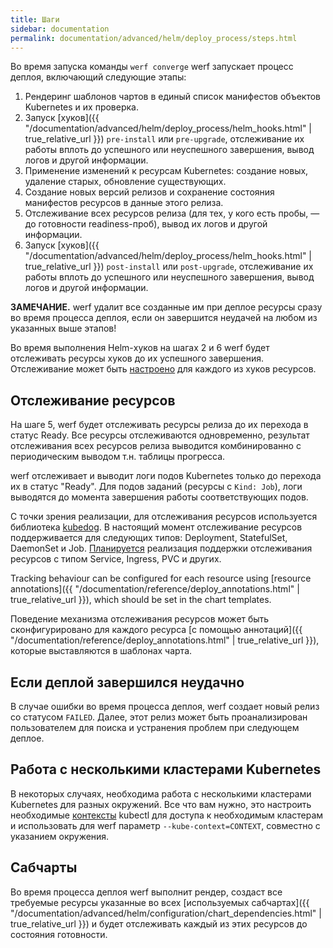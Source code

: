 ```yaml
---
title: Шаги
sidebar: documentation
permalink: documentation/advanced/helm/deploy_process/steps.html
---
```


Во время запуска команды `werf converge` werf запускает процесс деплоя, включающий следующие этапы:

 1. Рендеринг шаблонов чартов в единый список манифестов объектов Kubernetes и их проверка.
 2. Запуск [хуков]({{ "/documentation/advanced/helm/deploy_process/helm_hooks.html" | true_relative_url }}) `pre-install` или `pre-upgrade`, отслеживание их работы вплоть до успешного или неуспешного завершения, вывод логов и другой информации.
 3. Применение изменений к ресурсам Kubernetes: создание новых, удаление старых, обновление существующих.
 4. Создание новых версий релизов и сохранение состояния манифестов ресурсов в данные этого релиза.
 5. Отслеживание всех ресурсов релиза (для тех, у кого есть пробы, — до готовности readiness-проб), вывод их логов и другой информации.
 6. Запуск [хуков]({{ "/documentation/advanced/helm/deploy_process/helm_hooks.html" | true_relative_url }}) `post-install` или `post-upgrade`, отслеживание их работы вплоть до успешного или неуспешного завершения, вывод логов и другой информации.

**ЗАМЕЧАНИЕ.** werf удалит все созданные им при деплое ресурсы сразу во время процесса деплоя, если он завершится неудачей на любом из указанных выше этапов!

Во время выполнения Helm-хуков на шагах 2 и 6 werf будет отслеживать ресурсы хуков до их успешного завершения. Отслеживание может быть [настроено](#отслеживание-ресурсов) для каждого из хуков ресурсов.

## Отслеживание ресурсов

На шаге 5, werf будет отслеживать ресурсы релиза до их перехода в статус Ready. Все ресурсы отслеживаются одновременно, результат отслеживания всех ресурсов релиза выводится комбинированно с периодическим выводом т.н. таблицы прогресса.

werf отслеживает и выводит логи подов Kubernetes только до перехода их в статус "Ready". Для подов заданий (ресурсы с `Kind: Job`), логи выводятся до момента завершения работы соответствующих подов.

С точки зрения реализации, для отслеживания ресурсов используется библиотека [kubedog](https://github.com/werf/kubedog).
В настоящий момент отслеживание ресурсов поддерживается для следующих типов: Deployment, StatefulSet, DaemonSet и Job.
[Планируется](https://github.com/werf/werf/issues/1637) реализация поддержки отслеживания ресурсов с типом Service, Ingress, PVC и других.

Tracking behaviour can be configured for each resource using [resource annotations]({{ "/documentation/reference/deploy_annotations.html" | true_relative_url }}), which should be set in the chart templates.

Поведение механизма отслеживания ресурсов может быть сконфигурировано для каждого ресурса [с помощью аннотаций]({{ "/documentation/reference/deploy_annotations.html" | true_relative_url }}), которые выставляются в шаблонах чарта.

## Если деплой завершился неудачно

В случае ошибки во время процесса деплоя, werf создает новый релиз со статусом `FAILED`. Далее, этот релиз может быть проанализирован пользователем для поиска и устранения проблем при следующем деплое.

## Работа с несколькими кластерами Kubernetes

В некоторых случаях, необходима работа с несколькими кластерами Kubernetes для разных окружений. Все что вам нужно, это настроить необходимые [контексты](https://kubernetes.io/docs/tasks/access-application-cluster/configure-access-multiple-clusters) kubectl для доступа к необходимым кластерам и использовать для werf параметр `--kube-context=CONTEXT`, совместно с указанием окружения.

## Сабчарты

Во время процесса деплоя  werf выполнит рендер, создаст все требуемые ресурсы указанные во всех [используемых сабчартах]({{ "/documentation/advanced/helm/configuration/chart_dependencies.html" | true_relative_url }}) и будет отслеживать каждый из этих ресурсов до состояния готовности.
